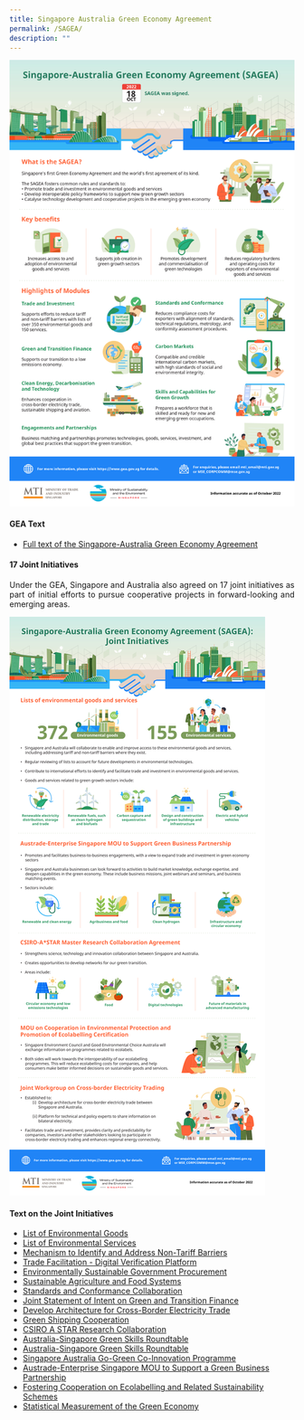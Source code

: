 ```yaml
---
title: Singapore Australia Green Economy Agreement
permalink: /SAGEA/
description: ""
---
```

![](/images/Singapore-Australia%20Green%20Economy%20Agreement%20(SAGEA)_v3.jpg)
	
#### GEA Text
* [Full text of the Singapore-Australia Green Economy Agreement](https://www.dfat.gov.au/sites/default/files/singapore-australia-gea-official-text-signed.pdf)

#### 17 Joint Initiatives
<p align = justify> Under the GEA, Singapore and Australia also agreed on 17 joint initiatives as part of initial efforts to pursue cooperative projects in forward-looking and emerging areas. 

![](/images/Singapore-Australia%20Green%20Economy%20Agreement%20Joint%20Initiatives_v3.jpg)

#### Text on the Joint Initiatives
* [List of Environmental Goods](https://go.gov.sg/sagea-environmental-goods-list)
* [List of Environmental Services](https://go.gov.sg/sagea-environmental-services-list)
* [Mechanism to Identify and Address Non-Tariff Barriers](https://go.gov.sg/sagea-non-tariff-barriers-mechanism)
* [Trade Facilitation - Digital Verification Platform](https://go.gov.sg/sagea-digital-verification-platform)
* [Environmentally Sustainable Government Procurement](https://go.gov.sg/sagea-green-gp)
* [Sustainable Agriculture and Food Systems](https://go.gov.sg/sagea-sustainable-agriculture)
* [Standards and Conformance Collaboration](https://go.gov.sg/sagea-standards-conformance)
* [Joint Statement of Intent on Green and Transition Finance](https://go.gov.sg/sagea-green-finance-joint-statement)
* [Develop Architecture for Cross-Border Electricity Trade](https://go.gov.sg/sagea-crossborder-electricity-architecture)
* [Green Shipping Cooperation](https://go.gov.sg/sagea-green-shipping-cooperation)
* [CSIRO A STAR Research Collaboration](https://go.gov.sg/sagea-mrca)
* [Australia-Singapore Green Skills Roundtable](https://go.gov.sg/sagea-asgsr)
* [Australia-Singapore Green Skills Roundtable](https://go.gov.sg/sagea-asgsr)
* [Singapore Australia Go-Green Co-Innovation Programme](https://go.gov.sg/sagea-cip)
* [Austrade-Enterprise Singapore MOU to Support a Green Business Partnership](https://go.gov.sg/sagea-austrade-enterprisesg-mou)
* [Fostering Cooperation on Ecolabelling and Related Sustainability Schemes](https://go.gov.sg/sagea-ecolabelling)
* [Statistical Measurement of the Green Economy](https://go.gov.sg/sagea-statistical-measurement)